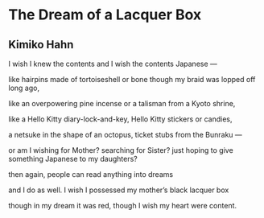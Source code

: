 # The Dream of a Lacquer Box
## Kimiko Hahn
I wish I knew the contents and I wish the contents
Japanese —

like hairpins made of tortoiseshell or bone
though my braid was lopped off long ago,

like an overpowering pine incense
or a talisman from a Kyoto shrine,

like a Hello Kitty diary-lock-and-key,
Hello Kitty stickers or candies,

a netsuke in the shape of an octopus,
ticket stubs from the Bunraku —

or am I wishing for Mother? searching for Sister?
just hoping to give something Japanese to my daughters?

then again, people can read anything into dreams

and I do as well. I wish I possessed
my mother’s black lacquer box

though in my dream it was red,
though I wish my heart were content.
